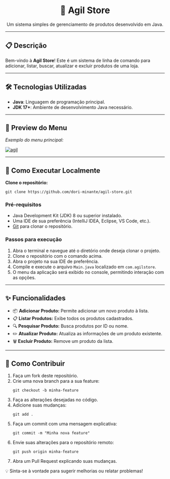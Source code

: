 <h1 align="center">🛒 <strong>Agil Store</strong></h1>

<p align="center">
  Um sistema simples de gerenciamento de produtos desenvolvido em Java.  
</p>  

---

<h2>📋 <strong>Descrição</strong></h2>

<p>Bem-vindo à <strong>Agil Store</strong>!  
Este é um sistema de linha de comando para adicionar, listar, buscar, atualizar e excluir produtos de uma loja.</p>  

---

<h2>🛠️ <strong>Tecnologias Utilizadas</strong></h2>

<ul>
  <li><strong>Java</strong>: Linguagem de programação principal.</li>
  <li><strong>JDK 17+</strong>: Ambiente de desenvolvimento Java necessário.</li>
</ul>

---

<h2>📸 <strong>Preview do Menu</strong></h2>

<p><em>Exemplo do menu principal:</em></p>

<a href="https://imgbb.com/"><img src="https://i.ibb.co/VHNdfWB/agil.png" alt="agil" border="0"></a>  

---

<h2>🚀 <strong>Como Executar Localmente</strong></h2>

<p><strong>Clone o repositório:</strong></p>
<pre><code>git clone https://github.com/dori-minante/agil-store.git</code></pre>

<h3>Pré-requisitos</h3>
<ul>
  <li>Java Development Kit (JDK) 8 ou superior instalado.</li>
  <li>Uma IDE de sua preferência (IntelliJ IDEA, Eclipse, VS Code, etc.).</li>
  <li><a href="https://git-scm.com/" target="_blank">Git</a> para clonar o repositório.</li>
</ul>

<h3>Passos para execução</h3>
<ol>
  <li>Abra o terminal e navegue até o diretório onde deseja clonar o projeto.</li>
  <li>Clone o repositório com o comando acima.</li>
  <li>Abra o projeto na sua IDE de preferência.</li>
  <li>Compile e execute o arquivo <code>Main.java</code> localizado em <code>com.agilstore</code>.</li>
  <li>O menu da aplicação será exibido no console, permitindo interação com as opções.</li>
</ol>

---

<h2>✨ <strong>Funcionalidades</strong></h2>
<ul>
  <li>📦 <strong>Adicionar Produto:</strong> Permite adicionar um novo produto à lista.</li>
  <li>📋 <strong>Listar Produtos:</strong> Exibe todos os produtos cadastrados.</li>
  <li>🔍 <strong>Pesquisar Produto:</strong> Busca produtos por ID ou nome.</li>
  <li>✏️ <strong>Atualizar Produto:</strong> Atualiza as informações de um produto existente.</li>
  <li>🗑️ <strong>Excluir Produto:</strong> Remove um produto da lista.</li>
</ul>

---

<h2>🤝 <strong>Como Contribuir</strong></h2>
<ol>
  <li>Faça um fork deste repositório.</li>
  <li>Crie uma nova branch para a sua feature:
    <pre><code>git checkout -b minha-feature</code></pre>
  </li>
  <li>Faça as alterações desejadas no código.</li>
  <li>Adicione suas mudanças:
    <pre><code>git add .</code></pre>
  </li>
  <li>Faça um commit com uma mensagem explicativa:
    <pre><code>git commit -m "Minha nova feature"</code></pre>
  </li>
  <li>Envie suas alterações para o repositório remoto:
    <pre><code>git push origin minha-feature</code></pre>
  </li>
  <li>Abra um Pull Request explicando suas mudanças.</li>
</ol>
<p>💡 Sinta-se à vontade para sugerir melhorias ou relatar problemas!</p>







   
